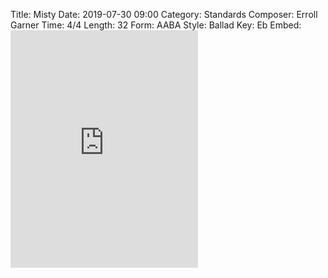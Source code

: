 Title: Misty
Date: 2019-07-30 09:00
Category: Standards
Composer: Erroll Garner
Time: 4/4
Length: 32
Form: AABA
Style: Ballad
Key: Eb
Embed: <iframe src="https://open.spotify.com/embed/user/thatdavidmiller/playlist/2CEktHbR7V2cPxksCi41qX" width="300" height="380" frameborder="0" allowtransparency="true" allow="encrypted-media"></iframe>
